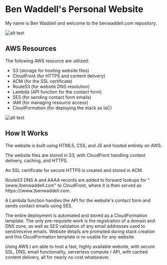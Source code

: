 # Ben Waddell's Personal Website

My name is Ben Waddell and welcome to the benwaddell.com repository.

![alt text](https://benwaddell.s3.amazonaws.com/github/website/preview.png)


## AWS Resources

The following AWS resource are utilized:

- S3 (storage for hosting website files)
- CloudFront (for HTTPS and content delivery)
- ACM (for the SSL certificate)
- Route53 (for website DNS resolution)
- Lambda (API function for the contact form)
- SES (for sending contact form emails)
- IAM (for managing resource access)
- CloudFormation (for deploying the stack as IaC)

 ![alt text](https://benwaddell.s3.amazonaws.com/github/website/stackdetails.png)


## How It Works

The website is built using HTML5, CSS, and JS and hosted entirely on AWS.

The website files are stored in S3, with CloudFront handling content delivery, caching, and HTTPS.

An SSL certificate for secure HTTPS is created and stored in ACM.

Route53 DNS A and AAAA records are added to forward lookups for "(www.)[]()benwaddell.com" to CloudFront, where it is then served as https://(www.)[]()benwaddell.com.

A Lambda function handles the API for the website's contact form and sends contact emails using SES.

The entire deployment is automated and stored as a CloudFormation template. The only pre-requisite work is the registration of a domain and DNS zone, as well as SES validation of any email addresses used to send/receive emails. Website details are prompted during stack creation and this CloudFormation template is re-usable for any website.

Using AWS I am able to host a fast, highly available website, with secure SSL, DNS, email functionality, serverless compute / API, with cached content delivery, all for nearly no cost whatsoever.